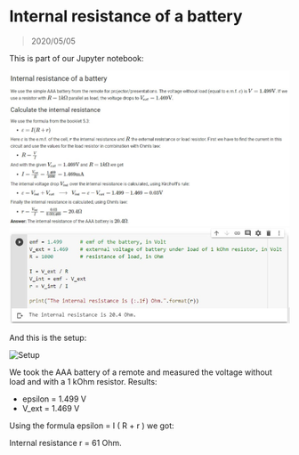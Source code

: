 # Internal resistance of a battery

> 2020/05/05

This is part of our Jupyter notebook:

![Jupyter](pic/internal_resistance.jpg)
![Jupyter python](pic/internal_resistance_python.jpg)

And this is the setup:

![Setup](pic/internal_resistance_setup.jpg)

We took the AAA battery of a remote and measured the voltage without load and with a 1 kOhm resistor. Results:

- epsilon = 1.499 V
- V_ext = 1.469 V

Using the formula epsilon = I ( R + r ) we got:

Internal resistance r = 61 Ohm.

